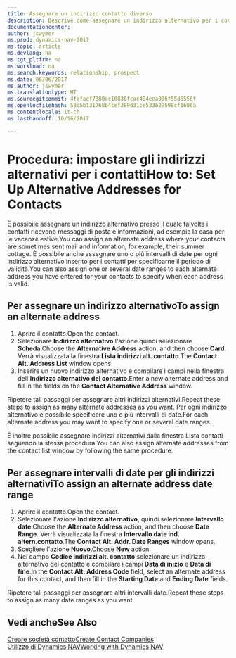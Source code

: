 ```yaml
---
title: Assegnare un indirizzo contatto diverso
description: Descrive come assegnare un indirizzo alternativo per i contatti o potenziali clienti, dove inviare talvolta le informazioni.
documentationcenter: 
author: jswymer
ms.prod: dynamics-nav-2017
ms.topic: article
ms.devlang: na
ms.tgt_pltfrm: na
ms.workload: na
ms.search.keywords: relationship, prospect
ms.date: 06/06/2017
ms.author: jswymer
ms.translationtype: HT
ms.sourcegitcommit: 4fefaef7380ac10836fcac404eea006f55d8556f
ms.openlocfilehash: 58c5b131768b4cef389d31ce533b29598cf1606a
ms.contentlocale: it-ch
ms.lasthandoff: 10/16/2017

---
```

# <a name="how-to-set-up-alternative-addresses-for-contacts"></a><span data-ttu-id="c4604-103">Procedura: impostare gli indirizzi alternativi per i contatti</span><span class="sxs-lookup"><span data-stu-id="c4604-103">How to: Set Up Alternative Addresses for Contacts</span></span>
<span data-ttu-id="c4604-104">È possibile assegnare un indirizzo alternativo presso il quale talvolta i contatti ricevono messaggi di posta e informazioni, ad esempio la casa per le vacanze estive.</span><span class="sxs-lookup"><span data-stu-id="c4604-104">You can assign an alternate address where your contacts are sometimes sent mail and information, for example, their summer cottage.</span></span> <span data-ttu-id="c4604-105">È possibile anche assegnare uno o più intervalli di date per ogni indirizzo alternativo inserito per i contatti per specificarne il periodo di validità.</span><span class="sxs-lookup"><span data-stu-id="c4604-105">You can also assign one or several date ranges to each alternate address you have entered for your contacts to specify when each address is valid.</span></span>

## <a name="to-assign-an-alternate-address"></a><span data-ttu-id="c4604-106">Per assegnare un indirizzo alternativo</span><span class="sxs-lookup"><span data-stu-id="c4604-106">To assign an alternate address</span></span>
1. <span data-ttu-id="c4604-107">Aprire il contatto.</span><span class="sxs-lookup"><span data-stu-id="c4604-107">Open the contact.</span></span>
2. <span data-ttu-id="c4604-108">Selezionare **Indirizzo alternativo** l'azione quindi selezionare **Scheda**.</span><span class="sxs-lookup"><span data-stu-id="c4604-108">Choose the **Alternative Address** action, and then choose **Card**.</span></span> <span data-ttu-id="c4604-109">Verrà visualizzata la finestra **Lista indirizzi alt. contatto**.</span><span class="sxs-lookup"><span data-stu-id="c4604-109">The **Contact Alt. Address List** window opens.</span></span>
3. <span data-ttu-id="c4604-110">Inserire un nuovo indirizzo alternativo e compilare i campi nella finestra dell'**Indirizzo alternativo del contatto**.</span><span class="sxs-lookup"><span data-stu-id="c4604-110">Enter a new alternate address and fill in the fields on the **Contact Alternative Address** window.</span></span>

<span data-ttu-id="c4604-111">Ripetere tali passaggi per assegnare altri indirizzi alternativi.</span><span class="sxs-lookup"><span data-stu-id="c4604-111">Repeat these steps to assign as many alternate addresses as you want.</span></span> <span data-ttu-id="c4604-112">Per ogni indirizzo alternativo è possibile specificare uno o più intervalli di date.</span><span class="sxs-lookup"><span data-stu-id="c4604-112">For each alternate address you may want to specify one or several date ranges.</span></span>

<span data-ttu-id="c4604-113">È inoltre possibile assegnare indirizzi alternativi dalla finestra Lista contatti seguendo la stessa procedura.</span><span class="sxs-lookup"><span data-stu-id="c4604-113">You can also assign alternate addresses from the contact list window by following the same procedure.</span></span>

## <a name="to-assign-an-alternate-address-date-range"></a><span data-ttu-id="c4604-114">Per assegnare intervalli di date per gli indirizzi alternativi</span><span class="sxs-lookup"><span data-stu-id="c4604-114">To assign an alternate address date range</span></span>
1. <span data-ttu-id="c4604-115">Aprire il contatto.</span><span class="sxs-lookup"><span data-stu-id="c4604-115">Open the contact.</span></span>
2. <span data-ttu-id="c4604-116">Selezionare l'azione **Indirizzo alternativo**, quindi selezionare **Intervallo date**.</span><span class="sxs-lookup"><span data-stu-id="c4604-116">Choose the **Alternate Address** action, and then choose **Date Range**.</span></span> <span data-ttu-id="c4604-117">Verrà visualizzata la finestra **Intervallo date ind. altern.contatto**.</span><span class="sxs-lookup"><span data-stu-id="c4604-117">The **Contact Alt. Addr. Date Ranges** window opens.</span></span>
3. <span data-ttu-id="c4604-118">Scegliere l'azione **Nuovo**.</span><span class="sxs-lookup"><span data-stu-id="c4604-118">Choose **New** action.</span></span>
4. <span data-ttu-id="c4604-119">Nel campo **Codice indirizzi alt. contatto** selezionare un indirizzo alternativo del contatto e compilare i campi **Data di inizio** e **Data di fine**.</span><span class="sxs-lookup"><span data-stu-id="c4604-119">In the **Contact Alt. Address Code** field, select an alternate address for this contact, and then fill in the **Starting Date** and **Ending Date** fields.</span></span>

<span data-ttu-id="c4604-120">Ripetere tali passaggi per assegnare altri intervalli date.</span><span class="sxs-lookup"><span data-stu-id="c4604-120">Repeat these steps to assign as many date ranges as you want.</span></span>

## <a name="see-also"></a><span data-ttu-id="c4604-121">Vedi anche</span><span class="sxs-lookup"><span data-stu-id="c4604-121">See Also</span></span>
[<span data-ttu-id="c4604-122">Creare società contatto</span><span class="sxs-lookup"><span data-stu-id="c4604-122">Create Contact Companies</span></span>](marketing-create-contact-companies.md)  
[<span data-ttu-id="c4604-123">Utilizzo di Dynamics NAV</span><span class="sxs-lookup"><span data-stu-id="c4604-123">Working with Dynamics NAV</span></span>](ui-work-product.md)

